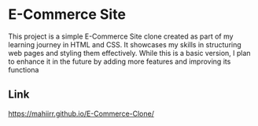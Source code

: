 # E-Commerce Site
This project is a simple E-Commerce Site clone created as part of my learning journey in HTML and CSS. It showcases my skills in structuring web pages and styling them effectively. While this is a basic version, I plan to enhance it in the future by adding more features and improving its functiona

## Link 
https://mahiirr.github.io/E-Commerce-Clone/
